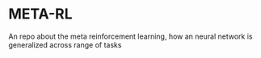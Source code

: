 # META-RL
An repo about the meta reinforcement learning, how an neural network is generalized across range of tasks
